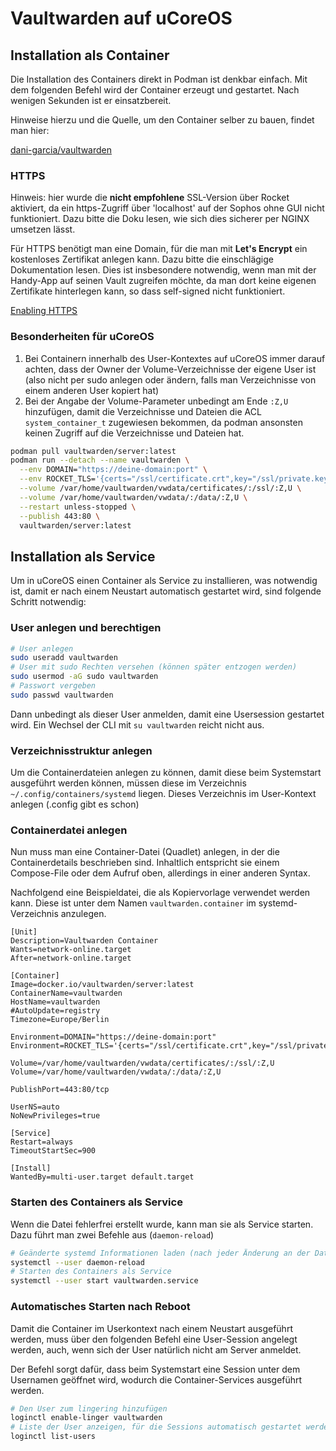 # Vaultwarden auf uCoreOS

## Installation als Container

Die Installation des Containers direkt in Podman ist denkbar einfach. Mit dem folgenden Befehl wird der Container erzeugt und gestartet. Nach wenigen Sekunden ist er einsatzbereit.

Hinweise hierzu und die Quelle, um den Container selber zu bauen, findet man hier:

[dani-garcia/vaultwarden](https://github.com/dani-garcia/vaultwarden/blob/main/README.md)

### HTTPS

Hinweis: hier wurde die **nicht empfohlene** SSL-Version über Rocket aktiviert, da ein https-Zugriff über 'localhost' auf der Sophos ohne GUI nicht funktioniert.
Dazu bitte die Doku lesen, wie sich dies sicherer per NGINX umsetzen lässt.

Für HTTPS benötigt man eine Domain, für die man mit **Let's Encrypt** ein kostenloses Zertifikat anlegen kann. Dazu bitte die einschlägige Dokumentation lesen.
Dies ist insbesondere notwendig, wenn man mit der Handy-App auf seinen Vault zugreifen möchte, da man dort keine eigenen Zertifikate hinterlegen kann, so dass self-signed nicht funktioniert.

[Enabling HTTPS](https://github.com/dani-garcia/vaultwarden/wiki/Enabling-HTTPS)

### Besonderheiten für uCoreOS

1. Bei Containern innerhalb des User-Kontextes auf uCoreOS immer darauf achten, dass der Owner der Volume-Verzeichnisse der eigene User ist (also nicht per sudo anlegen oder ändern, falls man Verzeichnisse von einem anderen User kopiert hat)
2. Bei der Angabe der Volume-Parameter unbedingt am Ende `:Z,U` hinzufügen, damit die Verzeichnisse und Dateien die ACL `system_container_t` zugewiesen bekommen, da podman ansonsten keinen Zugriff auf die Verzeichnisse und Dateien hat.

```sh
podman pull vaultwarden/server:latest
podman run --detach --name vaultwarden \
  --env DOMAIN="https://deine-domain:port" \
  --env ROCKET_TLS='{certs="/ssl/certificate.crt",key="/ssl/private.key"}' \
  --volume /var/home/vaultwarden/vwdata/certificates/:/ssl/:Z,U \
  --volume /var/home/vaultwarden/vwdata/:/data/:Z,U \
  --restart unless-stopped \
  --publish 443:80 \
  vaultwarden/server:latest
```

## Installation als Service

Um in uCoreOS einen Container als Service zu installieren, was notwendig ist, damit er nach einem Neustart automatisch gestartet wird, sind folgende Schritt notwendig:

### User anlegen und berechtigen

```bash
# User anlegen
sudo useradd vaultwarden
# User mit sudo Rechten versehen (können später entzogen werden)
sudo usermod -aG sudo vaultwarden
# Passwort vergeben
sudo passwd vaultwarden  
```
Dann unbedingt als dieser User anmelden, damit eine Usersession gestartet wird. Ein Wechsel der CLI mit `su vaultwarden` reicht nicht aus.

### Verzeichnisstruktur anlegen

Um die Containerdateien anlegen zu können, damit diese beim Systemstart ausgeführt werden können, müssen diese im Verzeichnis `~/.config/containers/systemd` liegen. 
Dieses Verzeichnis im User-Kontext anlegen (.config gibt es schon)

### Containerdatei anlegen

Nun muss man eine Container-Datei (Quadlet) anlegen, in der die Containerdetails beschrieben sind. Inhaltlich entspricht sie einem Compose-File oder dem Aufruf oben, allerdings in einer anderen Syntax.

Nachfolgend eine Beispieldatei, die als Kopiervorlage verwendet werden kann.
Diese ist unter dem Namen `vaultwarden.container` im systemd-Verzeichnis anzulegen.

```
[Unit]
Description=Vaultwarden Container
Wants=network-online.target
After=network-online.target

[Container]
Image=docker.io/vaultwarden/server:latest
ContainerName=vaultwarden
HostName=vaultwarden
#AutoUpdate=registry
Timezone=Europe/Berlin

Environment=DOMAIN="https://deine-domain:port"
Environment=ROCKET_TLS='{certs="/ssl/certificate.crt",key="/ssl/private.key"}'

Volume=/var/home/vaultwarden/vwdata/certificates/:/ssl/:Z,U
Volume=/var/home/vaultwarden/vwdata/:/data/:Z,U

PublishPort=443:80/tcp

UserNS=auto
NoNewPrivileges=true

[Service]
Restart=always
TimeoutStartSec=900

[Install]
WantedBy=multi-user.target default.target

```

### Starten des Containers als Service

Wenn die Datei fehlerfrei erstellt wurde, kann man sie als Service starten. Dazu führt man zwei Befehle aus (`daemon-reload`)

```bash
# Geänderte systemd Informationen laden (nach jeder Änderung an der Datei notwendig)
systemctl --user daemon-reload
# Starten des Containers als Service
systemctl --user start vaultwarden.service
```

### Automatisches Starten nach Reboot

Damit die Container im Userkontext nach einem Neustart ausgeführt werden, muss über den folgenden Befehl eine User-Session angelegt werden, auch, wenn sich der User natürlich nicht am Server anmeldet.

Der Befehl sorgt dafür, dass beim Systemstart eine Session unter dem Usernamen geöffnet wird, wodurch die Container-Services ausgeführt werden.

```bash
# Den User zum lingering hinzufügen
loginctl enable-linger vaultwarden 
# Liste der User anzeigen, für die Sessions automatisch gestartet werden
loginctl list-users
```

